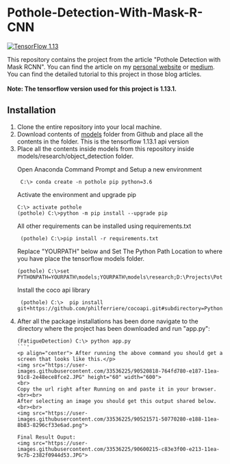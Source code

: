 # Pothole-Detection-With-Mask-R-CNN
[![TensorFlow 1.13](https://img.shields.io/badge/TensorFlow-1.13-FF6F00?logo=tensorflow)](https://github.com/tensorflow/tensorflow/releases/tag/v1.13.1)

This repository contains the project from the article "Pothole Detection with Mask RCNN". You can find the article on my <a href="https://www.samdenlepcha.com/blogs/pothole-detection-mask-rcnn/">personal website</a> or <a href="#">medium</a>. You can find the detailed tutorial to this project in those blog articles. <br> <br>
<b> Note: The tensorflow version used for this project is 1.13.1.</b>

## Installation

<ol>
<li>Clone the entire repository into your local machine.</li>
<li>Download contents of <a href = "https://github.com/tensorflow/models/tree/r1.13.0">models</a> folder from Github and place all the contents in the folder. This is the tensorflow 1.13.1 api version</li>
<li>Place all the contents inside models from this repository inside models/research/object_detection folder.</li>


  <p> Open Anaconda Command Prompt and Setup a new environment</p>
   
  ```
   C:\> conda create -n pothole pip python=3.6
  ```

  <p>Activate the environment and upgrade pip </p>
  
  ```
  C:\> activate pothole
  (pothole) C:\>python -m pip install --upgrade pip
  ```
  <p>All other requirements can be installed using requirements.txt</p>
  
  ```
   (pothole) C:\>pip install -r requirements.txt
  ```
  
  <p>Replace "YOURPATH" below and Set The Python Path Location to where you have place the tensorflow models folder. </p>
  
  ```
  (pothole) C:\>set PYTHONPATH=YOURPATH\models;YOURPATH\models\research;D:\Projects\Pothole\MaskRCNN\models\research\slim
  ```
  
  <p>Install the coco api library</p>
  
  ```
   (pothole) C:\>  pip install git+https://github.com/philferriere/cocoapi.git#subdirectory=PythonAPI
  ```

<li> After all the package installations has been done navigate to the directory where the project has been downloaded and run "app.py":</li>
  
  ```
  (FatigueDetection) C:\> python app.py
  ```'
  <p align="center"> After running the above command you should get a screen that looks like this.</p>
  <img src="https://user-images.githubusercontent.com/33536225/90520818-764fd780-e187-11ea-91c8-2e48ece8fce2.JPG" height="60" width="600">
  <br>
Copy the url right after Running on and paste it in your browser. <br><br>
After selecting an image you should get this output shared below.<br><br>
<img src="https://user-images.githubusercontent.com/33536225/90521571-50770280-e188-11ea-8b83-8296cf33e6ad.png">

Final Result Ouput:
<img src="https://user-images.githubusercontent.com/33536225/90600215-c83e3f00-e213-11ea-9c7b-2382f0944d53.JPG">


